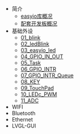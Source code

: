 * 简介
    * [easyio库概况](md/easyio_lib.md)
    * [配套开发板概况](md/esp32_iot_kit.md)
* 基础外设
    * [01_blink](md/01_blink.md)
    * [02_ledBlink](md/02_ledBlink.md)
    * [03_easyio_led](md/03_easyio_led.md)
    * [04_GPIO_IN_OUT](md/04_GPIO_IN_OUT.md)
    * [05_Task](md/05_Task.md)
    * [06_GPIO_INTR](md/06_GPIO_INTR.md)
    * [07_GPIO_INTR_Queue](md/07_GPIO_INTR_Queue.md)
    * [08_KEY](md/08_KEY.md)
    * [09_TouchPad](md/09_TouchPad.md)
    * [10_LEDc_PWM](md/10_LEDc_PWM.md)
    * [11_ADC](md/11_ADC.md)
* WIFI
* Bluetooth
* Ethernet
* LVGL-GUI
